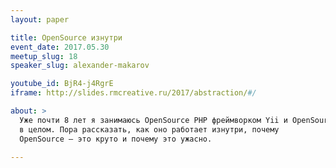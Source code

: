 ```yaml
---
layout: paper

title: OpenSource изнутри
event_date: 2017.05.30
meetup_slug: 18
speaker_slug: alexander-makarov

youtube_id: BjR4-j4RgrE
iframe: http://slides.rmcreative.ru/2017/abstraction/#/ 

about: >
  Уже почти 8 лет я занимаюсь OpenSource PHP фреймворком Yii и OpenSource
  в целом. Пора рассказать, как оно работает изнутри, почему
  OpenSource — это круто и почему это ужасно.

---
```

